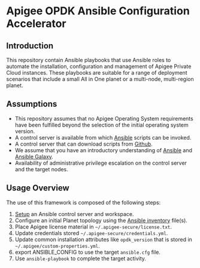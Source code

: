 # Apigee OPDK Ansible Configuration Accelerator

## Introduction
This repository contain Ansible playbooks that use Ansible roles to automate the 
installation, configuration and management of Apigee Private Cloud instances. These playbooks are 
suitable for a range of deployment scenarios that include a small All in One planet or a multi-node, 
multi-region planet. 

## Assumptions 
* This repository assumes that no Apigee Operating System requirements have been fulfilled beyond the 
selection of the initial operating system version. 
* A control server is available from which [Ansible](https://docs.ansible.com/ansible/latest/installation_guide/intro_installation.html) 
scripts can be invoked.
* A control server that can download scripts from [Github](https://github.com).
* We assume that you have an introductory understanding of [Ansible](https://docs.ansible.com/) and 
[Ansible Galaxy](https://galaxy.ansible.com/docs/).
* Availability of administrative privilege escalation on the control server and the target nodes.

## Usage Overview
The use of this framework is composed of the following steps:

1. [Setup](setup) an Ansible control server and workspace.
1. Configure an initial Planet topology using the [Ansible inventory](README-inventory.md) file(s).
1. Place Apigee license material in `~/.apigee-secure/license.txt`.
1. Update credentials stored `~/.apigee-secure/credentials.yml`.
1. Update common installation attributes like `opdk_version` that is stored in 
`~/.apigee/custom-properties.yml`.
1. export ANSIBLE_CONFIG to use the target `ansible.cfg` file. 
1. Use `ansible-playbook` to complete the target activity.
